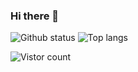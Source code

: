 ### Hi there 👋

<!-- ![Github status](https://github-readme-stats.vercel.app/api?username=aszx4510&show_icons=true&hide_title=true) -->
![Github status](https://getusetprofile.vercel.app/api?username=aszx4510&show_icons=true&count_private=true&hide_title=true)
![Top langs](https://getusetprofile.vercel.app/api/top-langs/?username=aszx4510&hide=html)

![Vistor count](https://komarev.com/ghpvc/?username=aszx4510)

<!--
**aszx4510/aszx4510** is a ✨ _special_ ✨ repository because its `README.md` (this file) appears on your GitHub profile.

Here are some ideas to get you started:

- 🔭 I’m currently working on ...
- 🌱 I’m currently learning ...
- 👯 I’m looking to collaborate on ...
- 🤔 I’m looking for help with ...
- 💬 Ask me about ...
- 📫 How to reach me: ...
- 😄 Pronouns: ...
- ⚡ Fun fact: ...
-->
